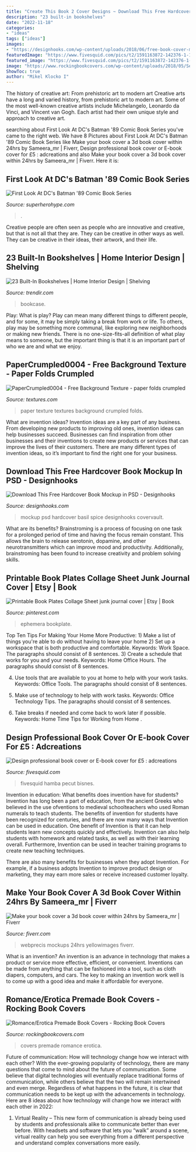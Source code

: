 ```yaml
---
title: "Create This Book 2 Cover Designs ~ Download This Free Hardcover Book Mockup In Psd"
description: "23 built-in bookshelves"
date: "2022-11-18"
categories:
- "ideas"
tags: ["ideas"]
images:
- "https://designhooks.com/wp-content/uploads/2018/06/free-book-cover-mockup1.jpg"
featuredImage: "https://www.fivesquid.com/pics/t2/1591163872-142376-1-1.jpg"
featured_image: "https://www.fivesquid.com/pics/t2/1591163872-142376-1-1.jpg"
image: "https://www.rockingbookcovers.com/wp-content/uploads/2018/05/September-200x300.jpg"
ShowToc: true
author: "Mikel Klocko I"
---
```



The history of creative art: From prehistoric art to modern art
Creative arts have a long and varied history, from prehistoric art to modern art. Some of the most well-known creative artists include Michelangelo, Leonardo da Vinci, and Vincent van Gogh. Each artist had their own unique style and approach to creative art.

	

		
searching about First Look At DC&#039;s Batman &#039;89 Comic Book Series you've came to the right web. We have 8 Pictures about First Look At DC&#039;s Batman &#039;89 Comic Book Series like Make your book cover a 3d book cover within 24hrs by Sameera_mr | Fiverr, Design professional book cover or E-book cover for £5 : adcreations and also Make your book cover a 3d book cover within 24hrs by Sameera_mr | Fiverr. Here it is:
		
    
## First Look At DC&#039;s Batman &#039;89 Comic Book Series

<img loading=lazy src="https://cdn1-www.superherohype.com/assets/uploads/gallery/first-look-at-batman-89/batman-89-1-cover.jpg" onerror="this.onerror=null;this.src='https://tse2.mm.bing.net/th?id=OIP.viFPQJ02H1VFF7YJlYIZkAHaLZ&amp;pid=15.1';" alt="First Look At DC&#039;s Batman &#039;89 Comic Book Series">

_Source: superherohype.com_

>. 

	

Creative people are often seen as people who are innovative and creative, but that is not all that they are. They can be creative in other ways as well. They can be creative in their ideas, their artwork, and their life.

    
## 23 Built-In Bookshelves | Home Interior Design | Shelving

<img loading=lazy src="https://cdn.trendir.com/wp-content/uploads/2017/06/Maximize-space-with-these-under-the-stairs-built-ins..jpg" onerror="this.onerror=null;this.src='https://tse1.mm.bing.net/th?id=OIP.0kf34Pb1VzERKoxhH9r9FQHaFm&amp;pid=15.1';" alt="23 Built-In Bookshelves | Home Interior Design | Shelving">

_Source: trendir.com_

>bookcase. 

	

Play: What is play?
Play can mean many different things to different people, and for some, it may be simply taking a break from work or life. To others, play may be something more communal, like exploring new neighborhoods or making new friends. There is no one-size-fits-all definition of what play means to someone, but the important thing is that it is an important part of who we are and what we enjoy.

    
## PaperCrumpled0004 - Free Background Texture - Paper Folds Crumpled

<img loading=lazy src="https://www.textures.com/system/gallery/photos/Paper/Crumpled/38226/PaperCrumpled0004_1_600.jpg?v=5" onerror="this.onerror=null;this.src='https://tse2.mm.bing.net/th?id=OIP.oCr0jrKvaqXvjnJY2WfkXAHaHT&amp;pid=15.1';" alt="PaperCrumpled0004 - Free Background Texture - paper folds crumpled">

_Source: textures.com_

>paper texture textures background crumpled folds. 

	

What are invention ideas?
Invention ideas are a key part of any business. From developing new products to improving old ones, invention ideas can help businesses succeed. Businesses can find inspiration from other businesses and their inventions to create new products or services that can improve the lives of their customers. There are many different types of invention ideas, so it’s important to find the right one for your business.

    
## Download This Free Hardcover Book Mockup In PSD - Designhooks

<img loading=lazy src="https://designhooks.com/wp-content/uploads/2018/06/free-book-cover-mockup1.jpg" onerror="this.onerror=null;this.src='https://tse3.mm.bing.net/th?id=OIP.00Lk8N0KMx8hpupth8AtGAHaE8&amp;pid=15.1';" alt="Download This Free Hardcover Book Mockup in PSD - Designhooks">

_Source: designhooks.com_

>mockup psd hardcover basil spice designhooks covervault. 

	

What are its benefits?
Brainstroming is a process of focusing on one task for a prolonged period of time and having the focus remain constant. This allows the brain to release serotonin, dopamine, and other neurotransmitters which can improve mood and productivity. Additionally, brainstroming has been found to increase creativity and problem solving skills.

    
## Printable Book Plates Collage Sheet Junk Journal Cover | Etsy | Book

<img loading=lazy src="https://i.pinimg.com/736x/82/30/fc/8230fc02c5ccd7d6ccbd9fc0b0b840ec.jpg" onerror="this.onerror=null;this.src='https://tse2.mm.bing.net/th?id=OIP.Yjc7yL14HefRpULd7265wwHaKz&amp;pid=15.1';" alt="Printable Book Plates Collage Sheet junk journal cover | Etsy | Book">

_Source: pinterest.com_

>ephemera bookplate. 

	

Top Ten Tips For Making Your Home More Productive: 1) Make a list of things you're able to do without having to leave your home
2) Set up a workspace that is both productive and comfortable. Keywords: Work Space. The paragraphs should consist of 8 sentences.
3) Create a schedule that works for you and your needs. Keywords: Home Office Hours. The paragraphs should consist of 8 sentences.

4) Use tools that are available to you at home to help with your work tasks. Keywords: Office Tools. The paragraphs should consist of 8 sentences.

5) Make use of technology to help with work tasks. Keywords: Office Technology Tips. The paragraphs should consist of 8 sentences.

6) Take breaks if needed and come back to work later if possible. Keywords: Home Time Tips for Working from Home .

    
## Design Professional Book Cover Or E-book Cover For £5 : Adcreations

<img loading=lazy src="https://www.fivesquid.com/pics/t2/1591163872-142376-1-1.jpg" onerror="this.onerror=null;this.src='https://tse1.mm.bing.net/th?id=OIP.OETsNLczWNU3xkCgJJ2IMgAAAA&amp;pid=15.1';" alt="Design professional book cover or E-book cover for £5 : adcreations">

_Source: fivesquid.com_

>fivesquid hamba pecut bisnes. 

	

Invention in education: What benefits does invention have for students?
Invention has long been a part of education, from the ancient Greeks who believed in the use ofventions to medieval schoolteachers who used Roman numerals to teach students. The benefits of invention for students have been recognized for centuries, and there are now many ways that Invention can be used in education. 
One benefit of Invention is that it can help students learn new concepts quickly and effectively. Invention can also help students with homework and related tasks, as well as with their learning overall. Furthermore, Invention can be used in teacher training programs to create new teaching techniques. 

There are also many benefits for businesses when they adopt Invention. For example, if a business adopts Invention to improve product design or marketing, they may earn more sales or receive increased customer loyalty.

    
## Make Your Book Cover A 3d Book Cover Within 24hrs By Sameera_mr | Fiverr

<img loading=lazy src="https://fiverr-res.cloudinary.com/images/t_main1,q_auto,f_auto,q_auto,f_auto/gigs2/3256150/original/preview/make-your-book-cover-a-3d-book-cover-within-24hrs.jpg" onerror="this.onerror=null;this.src='https://tse4.mm.bing.net/th?id=OIP.Ip5c2gWttuVklGW6Bz8g1AHaHY&amp;pid=15.1';" alt="Make your book cover a 3d book cover within 24hrs by Sameera_mr | Fiverr">

_Source: fiverr.com_

>webprecis mockups 24hrs yellowimages fiverr. 

	

What is an invention?
An invention is an advance in technology that makes a product or service more effective, efficient, or convenient. Inventions can be made from anything that can be fashioned into a tool, such as cloth diapers, computers, and cars. The key to making an invention work well is to come up with a good idea and make it affordable for everyone.

    
## Romance/Erotica Premade Book Covers - Rocking Book Covers

<img loading=lazy src="https://www.rockingbookcovers.com/wp-content/uploads/2018/05/September-200x300.jpg" onerror="this.onerror=null;this.src='https://tse2.mm.bing.net/th?id=OIP.0FP6n57qFH4fm2IHIYukdAAAAA&amp;pid=15.1';" alt="Romance/Erotica Premade Book Covers - Rocking Book Covers">

_Source: rockingbookcovers.com_

>covers premade romance erotica. 

	

Future of communication: How will technology change how we interact with each other?
With the ever-growing popularity of technology, there are many questions that come to mind about the future of communication. Some believe that digital technologies will eventually replace traditional forms of communication, while others believe that the two will remain intertwined and even merge. Regardless of what happens in the future, it is clear that communication needs to be kept up with the advancements in technology. Here are 8 ideas about how technology will change how we interact with each other in 2022: 
1. Virtual Reality – This new form of communication is already being used by students and professionals alike to communicate better than ever before. With headsets and software that lets you “walk” around a scene, virtual reality can help you see everything from a different perspective and understand complex conversations more easily. 



